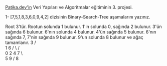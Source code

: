 [Patika.dev'in](https://www.patika.dev/) Veri Yapıları ve Algoritmalar eğitiminin 3. projesi.

1- [7,5,1,8,3,6,0,9,4,2] dizisinin Binary-Search-Tree aşamalarını yazınız.

 Root 3'tür. Rootun solunda 1 bulunur. 1'in solunda 0, sağında 2 bulunur. 
 3'ün sağında 6 bulunur. 6'nın solunda 4 bulunur. 4'ün sağında 5 bulunur. 
 6'nın sağında 7, 7'nin sağında 9 bulunur. 9'un solunda 8 bulunur ve ağaç tamamlanır.
           3
        /     \
       1       6
      / \     / \
     0   2   4   7 
              \   \
               5   9
                  /
                 8
